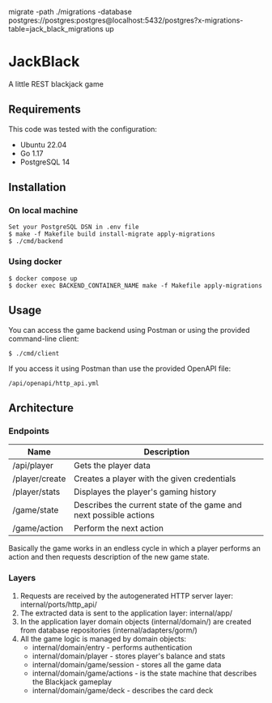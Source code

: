 migrate -path ./migrations -database postgres://postgres:postgres@localhost:5432/postgres?x-migrations-table=jack_black_migrations up

# JackBlack

A little REST blackjack game

## Requirements
This code was tested with the configuration:
* Ubuntu 22.04
* Go 1.17
* PostgreSQL 14

## Installation

### On local machine

    Set your PostgreSQL DSN in .env file
    $ make -f Makefile build install-migrate apply-migrations
    $ ./cmd/backend

### Using docker

    $ docker compose up
    $ docker exec BACKEND_CONTAINER_NAME make -f Makefile apply-migrations

## Usage

You can access the game backend using Postman or using the provided command-line client:

    $ ./cmd/client

If you access it using Postman than use the provided OpenAPI file:

    /api/openapi/http_api.yml

## Architecture

### Endpoints
| Name | Description                                                       |
|----------------|-------------------------------------------------------------------|
| /api/player    | Gets the player data                                              |
| /player/create | Creates a player with the given credentials                       | 
| /player/stats | Displayes the player's gaming history                             |
| /game/state | Describes the current state of the game and next possible actions |
| /game/action | Perform the next action |

Basically the game works in an endless cycle in which a player performs an action and then requests description of the new game state.

### Layers

1. Requests are received by the autogenerated HTTP server layer: internal/ports/http_api/
2. The extracted data is sent to the application layer: internal/app/
3. In the application layer domain objects (internal/domain/) are created from database repositories (internal/adapters/gorm/) 
4. All the game logic is managed by domain objects:
   * internal/domain/entry - performs authentication
   * internal/domain/player - stores player's balance and stats
   * internal/domain/game/session - stores all the game data
   * internal/domain/game/actions - is the state machine that describes the Blackjack gameplay 
   * internal/domain/game/deck - describes the card deck
